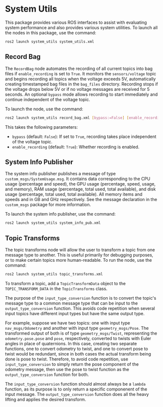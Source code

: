 # System Utils

This package provides various ROS interfaces to assist with evaluating system performance and also provides various system utilities. To launch all the nodes in this package, use the command:
```bash
ros2 launch system_utils system_utils.xml
```

## Record Bag
The `RecordBag` node automates the recording of all current topics into bag files if `enable_recording` is set to `True`. It monitors the `sensors/voltage` topic and begins recording all topics when the voltage exceeds 5V, automatically creating timestamped bag files in the `bag_files` directory. Recording stops if the voltage drops below 5V or if no voltage messages are received for 5 seconds. An optional `bypass` mode allows recording to start immediately and continue independent of the voltage topic.

To launch the node, use the command:
```bash
ros2 launch system_utils record_bag.xml [bypass:=False] [enable_recording:=True]
```
This takes the following parameters:
- `bypass` (default: `False`): If set to `True`, recording takes place independent of the voltage topic.
- `enable_recording` (default: `True`): Whether recording is enabled.

## System Info Publisher
The system info publisher publishes a message of type `custom_msgs/SystemUsage.msg`. It contains data corresponding to the CPU usage (percentage and speed), the GPU usage (percentage, speed, usage, and memory), RAM usage (percentage, total used, total available), and disk usage (percentage, total used, total available). All memory items and speeds and in GB and GHz respectively. See the message declaration in the `custom_msgs` package for more information.

To launch the system info publisher, use the command:
```bash
ros2 launch system_utils system_info_pub.xml
```

## Topic Transforms

The topic transforms node will allow the user to transform a topic from one message type to another. This is useful primarily for debugging purposes, or to make certain topics more human-readable. To run the node, use the command:
```bash
ros2 launch system_utils topic_transforms.xml
```

To transform a topic, add a `TopicTransformData` object to the `TOPIC_TRANSFORM_DATA` in the `TopicTransforms` class.

The purpose of the `input_type_conversion` function is to convert the topic's message type to a common message type that can be input to the `output_type_conversion` function. This avoids code repetition when several input topics have different input types but have the same output type.

For example, suppose we have two topics: one with input type `nav_msgs/Odometry` and another with input type `geometry_msgs/Pose`. The transformed output of both is of type `geometry_msgs/Twist`, representing the `odometry.pose.pose` and `pose`, respectively, converted to twists with Euler angles in place of quaternions. In this case, creating two separate functions, one to convert odometry to twist, and one to convert pose to twist would be redundant, since in both cases the actual transform being done is pose to twist. Therefore, to avoid code repetition, use `input_type_conversion` to simply return the pose component of the odometry message, then use the pose to twist function as the `output_type_conversion` function for both.

The `input_type_conversion` function should almost always be a `lambda` function, as its purpose is to only return a specific componenent of the input message. The `output_type_conversion` function does all the heavy lifting and applies the desired transform.
